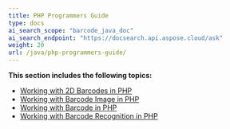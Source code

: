 ```yaml
---
title: PHP Programmers Guide
type: docs
ai_search_scope: "barcode_java_doc"
ai_search_endpoint: "https://docsearch.api.aspose.cloud/ask"
weight: 20
url: /java/php-programmers-guide/
---
```


**This section includes the following topics:**

- [Working with 2D Barcodes in PHP](/barcode/java/working-with-2d-barcodes-in-php/)
- [Working with Barcode Image in PHP](/barcode/java/working-with-barcode-image-in-php/)
- [Working with Barcode in PHP](/barcode/java/working-with-barcode-in-php/)
- [Working with Barcode Recognition in PHP](/barcode/java/working-with-barcode-recognition-in-php/)

